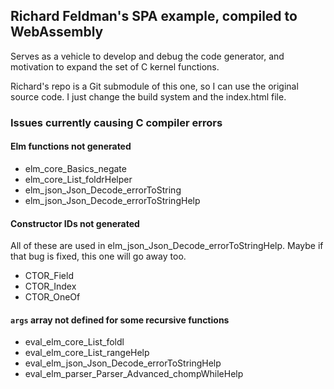 ## Richard Feldman's SPA example, compiled to WebAssembly

Serves as a vehicle to develop and debug the code generator, and motivation to expand the set of C kernel functions.

Richard's repo is a Git submodule of this one, so I can use the original source code. I just change the build system and the index.html file.

### Issues currently causing C compiler errors

#### Elm functions not generated

- elm_core_Basics_negate
- elm_core_List_foldrHelper
- elm_json_Json_Decode_errorToString
- elm_json_Json_Decode_errorToStringHelp

#### Constructor IDs not generated

All of these are used in elm_json_Json_Decode_errorToStringHelp. Maybe if that bug is fixed, this one will go away too.

- CTOR_Field
- CTOR_Index
- CTOR_OneOf

#### `args` array not defined for some recursive functions

- eval_elm_core_List_foldl
- eval_elm_core_List_rangeHelp
- eval_elm_json_Json_Decode_errorToStringHelp
- eval_elm_parser_Parser_Advanced_chompWhileHelp
